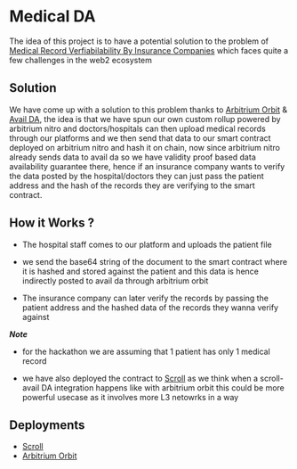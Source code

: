 # Medical DA

The idea of this project is to have a potential solution to the problem of [Medical Record Verfiabilability By Insurance Companies](https://www.quickquote.com/do-health-insurers-have-access-to-medical-records/) which faces quite a few challenges in the web2 ecosystem

## Solution 

We have come up with a solution to this problem thanks to [Arbitrium Orbit](https://arbitrum.io/orbit) & [Avail DA](https://www.availproject.org/da), the idea is that we have spun our own custom rollup powered by arbitrium nitro and doctors/hospitals can then upload medical records through our platforms and we then send that data to our smart contract deployed on arbitrium nitro and hash it on chain, now since arbitrium nitro already sends data to avail da so we have validity proof based data availability guarantee there, hence if an insurance company wants to verify the data posted by the hospital/doctors they can just pass the patient address and the hash of the records they are verifying to the smart contract.


## How it Works ?

- The hospital staff comes to our platform and uploads the patient file

- we send the base64 string of the document to the smart contract where it is hashed and stored against the patient and this data is hence indirectly posted to avail da through arbitrium orbit

- The insurance company can later verify the records by passing the patient address and the hashed data of the records they wanna verify against

***Note***

- for the hackathon we are assuming that 1 patient has only 1 medical record

- we have also deployed the contract to [Scroll](https://sepolia.scrollscan.com/address/0xf51a074d3038aa1181f64622cb1fb48b14b7af1f#code) as we think when a scroll-avail DA integration happens like with arbitrium orbit this could be more powerful usecase as it involves more L3 netowrks in a way


## Deployments
- [Scroll](https://sepolia.scrollscan.com/address/0xf51a074d3038aa1181f64622cb1fb48b14b7af1f#code)
- [Arbitrium Orbit](http://localhost/address/0xFBA3912Ca04dd458c843e2EE08967fC04f3579c2)
